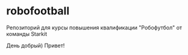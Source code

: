 # robofootball
Репозиторий для курсы повышения квалификации  "Робофутбол" от команды Starkit

День добрый)
Привет!
